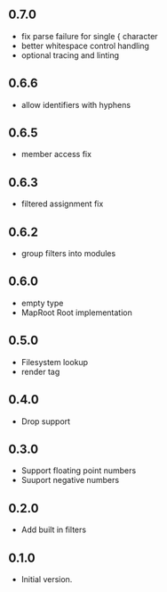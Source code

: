 ## 0.7.0
- fix parse failure for single { character
- better whitespace control handling
- optional tracing and linting

## 0.6.6

- allow identifiers with hyphens

## 0.6.5

- member access fix
  
## 0.6.3

- filtered assignment fix

## 0.6.2

- group filters into modules 

## 0.6.0

- empty type
- MapRoot Root implementation
  
## 0.5.0

- Filesystem lookup
- render tag
  
## 0.4.0

- Drop support

## 0.3.0

- Support floating point numbers
- Suuport negative numbers

## 0.2.0

- Add built in filters
## 0.1.0

- Initial version.
